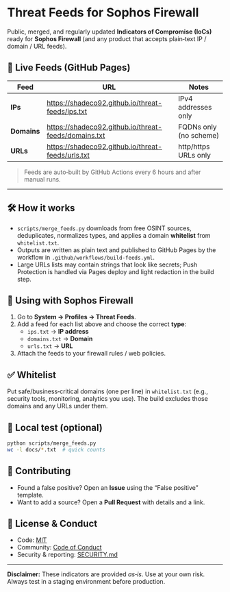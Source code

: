 # Threat Feeds for Sophos Firewall

Public, merged, and regularly updated **Indicators of Compromise (IoCs)** ready for **Sophos Firewall** (and any product that accepts plain‑text IP / domain / URL feeds).

## 📌 Live Feeds (GitHub Pages)
| Feed | URL | Notes |
|---|---|---|
| **IPs** | https://shadeco92.github.io/threat-feeds/ips.txt | IPv4 addresses only |
| **Domains** | https://shadeco92.github.io/threat-feeds/domains.txt | FQDNs only (no scheme) |
| **URLs** | https://shadeco92.github.io/threat-feeds/urls.txt | http/https URLs only |

> Feeds are auto‑built by GitHub Actions every 6 hours and after manual runs.

---

## 🛠 How it works
- `scripts/merge_feeds.py` downloads from free OSINT sources, deduplicates, normalizes types, and applies a domain **whitelist** from `whitelist.txt`.
- Outputs are written as plain text and published to GitHub Pages by the workflow in `.github/workflows/build-feeds.yml`.
- Large URLs lists may contain strings that look like secrets; Push Protection is handled via Pages deploy and light redaction in the build step.

## 🔧 Using with Sophos Firewall
1. Go to **System → Profiles → Threat Feeds**.
2. Add a feed for each list above and choose the correct **type**:
   - `ips.txt` → **IP address**
   - `domains.txt` → **Domain**
   - `urls.txt` → **URL**
3. Attach the feeds to your firewall rules / web policies.

## ✅ Whitelist
Put safe/business‑critical domains (one per line) in `whitelist.txt` (e.g., security tools, monitoring, analytics you use). The build excludes those domains and any URLs under them.

## 🧪 Local test (optional)
```bash
python scripts/merge_feeds.py
wc -l docs/*.txt  # quick counts
```

## 📣 Contributing
- Found a false positive? Open an **Issue** using the “False positive” template.
- Want to add a source? Open a **Pull Request** with details and a link.

## 📜 License & Conduct
- Code: [MIT](LICENSE)
- Community: [Code of Conduct](CODE_OF_CONDUCT.md)
- Security & reporting: [SECURITY.md](SECURITY.md)

---
**Disclaimer:** These indicators are provided *as‑is*. Use at your own risk. Always test in a staging environment before production.
